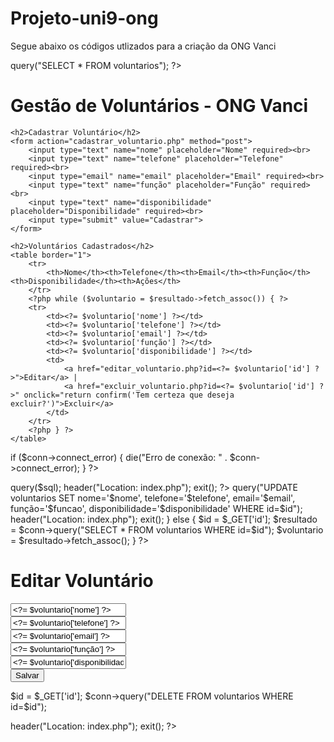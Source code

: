 # Projeto-uni9-ong
Segue abaixo os códigos utlizados para a criação da ONG Vanci
<?php
include 'banco.php';

$resultado = $conn->query("SELECT * FROM voluntarios");
?>

<!DOCTYPE html>
<html>
<head>
    <title>Gestão de Voluntários - ONG Vanci</title>
    <meta charset="UTF-8">
</head>
<body>
    <h1>Gestão de Voluntários - ONG Vanci</h1>

    <h2>Cadastrar Voluntário</h2>
    <form action="cadastrar_voluntario.php" method="post">
        <input type="text" name="nome" placeholder="Nome" required><br>
        <input type="text" name="telefone" placeholder="Telefone" required><br>
        <input type="email" name="email" placeholder="Email" required><br>
        <input type="text" name="função" placeholder="Função" required><br>
        <input type="text" name="disponibilidade" placeholder="Disponibilidade" required><br>
        <input type="submit" value="Cadastrar">
    </form>

    <h2>Voluntários Cadastrados</h2>
    <table border="1">
        <tr>
            <th>Nome</th><th>Telefone</th><th>Email</th><th>Função</th><th>Disponibilidade</th><th>Ações</th>
        </tr>
        <?php while ($voluntario = $resultado->fetch_assoc()) { ?>
        <tr>
            <td><?= $voluntario['nome'] ?></td>
            <td><?= $voluntario['telefone'] ?></td>
            <td><?= $voluntario['email'] ?></td>
            <td><?= $voluntario['função'] ?></td>
            <td><?= $voluntario['disponibilidade'] ?></td>
            <td>
                <a href="editar_voluntario.php?id=<?= $voluntario['id'] ?>">Editar</a> |
                <a href="excluir_voluntario.php?id=<?= $voluntario['id'] ?>" onclick="return confirm('Tem certeza que deseja excluir?')">Excluir</a>
            </td>
        </tr>
        <?php } ?>
    </table>
</body>
</html>
<?php
$conn = new mysqli("localhost", "root", "", "ong");

if ($conn->connect_error) {
    die("Erro de conexão: " . $conn->connect_error);
}
?>
<?php
include 'banco.php';

$nome = $_POST['nome'];
$telefone = $_POST['telefone'];
$email = $_POST['email'];
$funcao = $_POST['função'];
$disponibilidade = $_POST['disponibilidade'];

$sql = "INSERT INTO voluntarios (nome, telefone, email, função, disponibilidade) 
        VALUES ('$nome', '$telefone', '$email', '$funcao', '$disponibilidade')";

$conn->query($sql);
header("Location: index.php");
exit();
?>
<?php
include 'banco.php';

if ($_SERVER['REQUEST_METHOD'] === 'POST') {
    $id = $_POST['id'];
    $nome = $_POST['nome'];
    $telefone = $_POST['telefone'];
    $email = $_POST['email'];
    $funcao = $_POST['função'];
    $disponibilidade = $_POST['disponibilidade'];

    $conn->query("UPDATE voluntarios SET 
        nome='$nome', 
        telefone='$telefone', 
        email='$email', 
        função='$funcao', 
        disponibilidade='$disponibilidade' 
        WHERE id=$id");

    header("Location: index.php");
    exit();
} else {
    $id = $_GET['id'];
    $resultado = $conn->query("SELECT * FROM voluntarios WHERE id=$id");
    $voluntario = $resultado->fetch_assoc();
}
?>

<!DOCTYPE html>
<html>
<head>
    <title>Editar Voluntário</title>
    <meta charset="UTF-8">
</head>
<body>
    <h1>Editar Voluntário</h1>
    <form method="post" action="editar_voluntario.php">
        <input type="hidden" name="id" value="<?= $voluntario['id'] ?>">
        <input type="text" name="nome" value="<?= $voluntario['nome'] ?>" required><br>
        <input type="text" name="telefone" value="<?= $voluntario['telefone'] ?>" required><br>
        <input type="email" name="email" value="<?= $voluntario['email'] ?>" required><br>
        <input type="text" name="função" value="<?= $voluntario['função'] ?>" required><br>
        <input type="text" name="disponibilidade" value="<?= $voluntario['disponibilidade'] ?>" required><br>
        <input type="submit" value="Salvar">
    </form>
</body>
</html>
<?php
include 'banco.php';

$id = $_GET['id'];
$conn->query("DELETE FROM voluntarios WHERE id=$id");

header("Location: index.php");
exit();
?>
